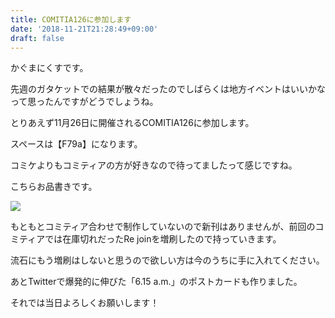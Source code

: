 ```yaml
---
title: COMITIA126に参加します
date: '2018-11-21T21:28:49+09:00'
draft: false
---
```

かぐまにくすです。

先週のガタケットでの結果が散々だったのでしばらくは地方イベントはいいかなって思ったんですがどうでしょうね。

とりあえず11月26日に開催されるCOMITIA126に参加します。

スペースは【F79a】になります。

コミケよりもコミティアの方が好きなので待ってましたって感じですね。

こちらお品書きです。

![](/images/uploads/tia126.jpg)

もともとコミティア合わせで制作していないので新刊はありませんが、前回のコミティアでは在庫切れだったRe joinを増刷したので持っていきます。

流石にもう増刷はしないと思うので欲しい方は今のうちに手に入れてください。

あとTwitterで爆発的に伸びた「6.15 a.m.」のポストカードも作りました。

それでは当日よろしくお願いします！
